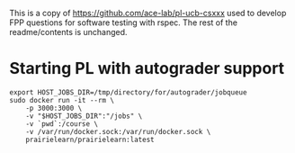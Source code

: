 This is a copy of https://github.com/ace-lab/pl-ucb-csxxx used to develop FPP questions for software testing with rspec. The rest of the readme/contents is unchanged.

# Starting PL with autograder support

```
export HOST_JOBS_DIR=/tmp/directory/for/autograder/jobqueue
sudo docker run -it --rm \
    -p 3000:3000 \
    -v "$HOST_JOBS_DIR":"/jobs" \
    -v `pwd`:/course \
    -v /var/run/docker.sock:/var/run/docker.sock \
    prairielearn/prairielearn:latest
```

